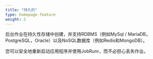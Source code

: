 ```yaml
---
title: "持久的"
type: homepage-feature
weight: 2
---
```

后台作业在持久性存储中创建，并支持RDBMS（例如MySql / MariaDB，PostgreSQL，Oracle）以及NoSQL数据库（例如Redis和MongoDB）。

您可以安全地重新启动应用程序并使用JobRunr，而不必担心丢失作业。